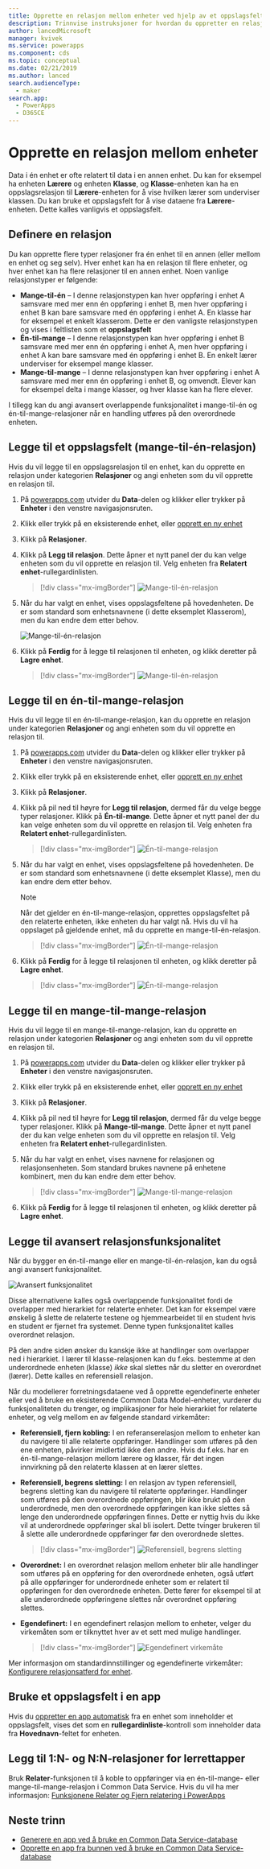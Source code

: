 ```yaml
---
title: Opprette en relasjon mellom enheter ved hjelp av et oppslagsfelt | Microsoft Docs
description: Trinnvise instruksjoner for hvordan du oppretter en relasjon mellom enheter i PowerApps ved hjelp av et oppslagsfelt.
author: lancedMicrosoft
manager: kvivek
ms.service: powerapps
ms.component: cds
ms.topic: conceptual
ms.date: 02/21/2019
ms.author: lanced
search.audienceType:
  - maker
search.app:
  - PowerApps
  - D365CE
---
```


# <a name="create-a-relationship-between-entities"></a>Opprette en relasjon mellom enheter
Data i én enhet er ofte relatert til data i en annen enhet. Du kan for eksempel ha enheten **Lærere** og enheten **Klasse**, og **Klasse**-enheten kan ha en oppslagsrelasjon til **Lærere**-enheten for å vise hvilken lærer som underviser klassen. Du kan bruke et oppslagsfelt for å vise dataene fra **Lærere**-enheten. Dette kalles vanligvis et oppslagsfelt.

## <a name="define-a-relationship"></a>Definere en relasjon
Du kan opprette flere typer relasjoner fra én enhet til en annen (eller mellom en enhet og seg selv). Hver enhet kan ha en relasjon til flere enheter, og hver enhet kan ha flere relasjoner til en annen enhet. Noen vanlige relasjonstyper er følgende:

* **Mange-til-én** – I denne relasjonstypen kan hver oppføring i enhet A samsvare med mer enn én oppføring i enhet B, men hver oppføring i enhet B kan bare samsvare med én oppføring i enhet A. En klasse har for eksempel et enkelt klasserom. Dette er den vanligste relasjonstypen og vises i feltlisten som et **oppslagsfelt**
* **Én-til-mange** – I denne relasjonstypen kan hver oppføring i enhet B samsvare med mer enn én oppføring i enhet A, men hver oppføring i enhet A kan bare samsvare med én oppføring i enhet B. En enkelt lærer underviser for eksempel mange klasser.
* **Mange-til-mange** – I denne relasjonstypen kan hver oppføring i enhet A samsvare med mer enn én oppføring i enhet B, og omvendt. Elever kan for eksempel delta i mange klasser, og hver klasse kan ha flere elever.

I tillegg kan du angi avansert overlappende funksjonalitet i mange-til-én og én-til-mange-relasjoner når en handling utføres på den overordnede enheten.

## <a name="add-a-lookup-field-many-to-one-relationship"></a>Legge til et oppslagsfelt (mange-til-én-relasjon)

Hvis du vil legge til en oppslagsrelasjon til en enhet, kan du opprette en relasjon under kategorien **Relasjoner** og angi enheten som du vil opprette en relasjon til.

1. På [powerapps.com](https://web.powerapps.com/?utm_source=padocs&utm_medium=linkinadoc&utm_campaign=referralsfromdoc) utvider du **Data**-delen og klikker eller trykker på **Enheter** i den venstre navigasjonsruten.

2. Klikk eller trykk på en eksisterende enhet, eller [opprett en ny enhet](data-platform-create-entity.md)

3. Klikk på **Relasjoner**.

4. Klikk på **Legg til relasjon**. Dette åpner et nytt panel der du kan velge enheten som du vil opprette en relasjon til. Velg enheten fra **Relatert enhet**-rullegardinlisten.

    > [!div class="mx-imgBorder"] 
    > ![Mange-til-én-relasjon](./media/data-platform-cds-newrelationship/manytoone-1.png "Mange-til-én-relasjon")

5. Når du har valgt en enhet, vises oppslagsfeltene på hovedenheten. De er som standard som enhetsnavnene (i dette eksemplet Klasserom), men du kan endre dem etter behov.

    ![Mange-til-én-relasjon](./media/data-platform-cds-newrelationship/manytoone-2.png "Mange-til-én-relasjon")

6. Klikk på **Ferdig** for å legge til relasjonen til enheten, og klikk deretter på **Lagre enhet**.

    > [!div class="mx-imgBorder"] 
    > ![Mange-til-én-relasjon](./media/data-platform-cds-newrelationship/manytoone-3.png "Mange-til-én-relasjon")

## <a name="add-a-one-to-many-relationship"></a>Legge til en én-til-mange-relasjon

Hvis du vil legge til en én-til-mange-relasjon, kan du opprette en relasjon under kategorien **Relasjoner** og angi enheten som du vil opprette en relasjon til.

1. På [powerapps.com](https://web.powerapps.com/?utm_source=padocs&utm_medium=linkinadoc&utm_campaign=referralsfromdoc) utvider du **Data**-delen og klikker eller trykker på **Enheter** i den venstre navigasjonsruten.

2. Klikk eller trykk på en eksisterende enhet, eller [opprett en ny enhet](data-platform-create-entity.md)

3. Klikk på **Relasjoner**.

4. Klikk på pil ned til høyre for **Legg til relasjon**, dermed får du velge begge typer relasjoner. Klikk på **Én-til-mange**. Dette åpner et nytt panel der du kan velge enheten som du vil opprette en relasjon til. Velg enheten fra **Relatert enhet**-rullegardinlisten.
    > [!div class="mx-imgBorder"] 
    > ![Én-til-mange-relasjon](./media/data-platform-cds-newrelationship/onetomany-1.png "Én-til-mange-relasjon")

5. Når du har valgt en enhet, vises oppslagsfeltene på hovedenheten. De er som standard som enhetsnavnene (i dette eksemplet Klasse), men du kan endre dem etter behov.

    > [!NOTE]
    > Når det gjelder en én-til-mange-relasjon, opprettes oppslagsfeltet på den relaterte enheten, ikke enheten du har valgt nå. Hvis du vil ha oppslaget på gjeldende enhet, må du opprette en mange-til-én-relasjon.

    > [!div class="mx-imgBorder"] 
    > ![Én-til-mange-relasjon](./media/data-platform-cds-newrelationship/onetomany-2.png "Én-til-mange-relasjon")

6. Klikk på **Ferdig** for å legge til relasjonen til enheten, og klikk deretter på **Lagre enhet**.

    > [!div class="mx-imgBorder"] 
    > ![Én-til-mange-relasjon](./media/data-platform-cds-newrelationship/onetomany-3.png "Én-til-mange-relasjon")

## <a name="add-a-many-to-many-relationship"></a>Legge til en mange-til-mange-relasjon
Hvis du vil legge til en mange-til-mange-relasjon, kan du opprette en relasjon under kategorien **Relasjoner** og angi enheten som du vil opprette en relasjon til.

1. På [powerapps.com](https://web.powerapps.com/?utm_source=padocs&utm_medium=linkinadoc&utm_campaign=referralsfromdoc) utvider du **Data**-delen og klikker eller trykker på **Enheter** i den venstre navigasjonsruten.

2. Klikk eller trykk på en eksisterende enhet, eller [opprett en ny enhet](data-platform-create-entity.md)

3. Klikk på **Relasjoner**.

4. Klikk på pil ned til høyre for **Legg til relasjon**, dermed får du velge begge typer relasjoner. Klikk på **Mange-til-mange**. Dette åpner et nytt panel der du kan velge enheten som du vil opprette en relasjon til. Velg enheten fra **Relatert enhet**-rullegardinlisten.

5. Når du har valgt en enhet, vises navnene for relasjonen og relasjonsenheten. Som standard brukes navnene på enhetene kombinert, men du kan endre dem etter behov.

    > [!div class="mx-imgBorder"] 
    > ![Mange-til-mange-relasjon](./media/data-platform-cds-newrelationship/manytomany-1.png "Mange-til-mange-relasjon")

6. Klikk på **Ferdig** for å legge til relasjonen til enheten, og klikk deretter på **Lagre enhet**.


## <a name="add-advanced-relationship-behavior"></a>Legge til avansert relasjonsfunksjonalitet

Når du bygger en én-til-mange eller en mange-til-én-relasjon, kan du også angi avansert funksjonalitet.

![Avansert funksjonalitet](./media/data-platform-cds-newrelationship/advanced-1.png "Avansert funksjonalitet")

Disse alternativene kalles også overlappende funksjonalitet fordi de overlapper med hierarkiet for relaterte enheter. Det kan for eksempel være ønskelig å slette de relaterte testene og hjemmearbeidet til en student hvis en student er fjernet fra systemet. Denne typen funksjonalitet kalles overordnet relasjon.

På den andre siden ønsker du kanskje ikke at handlinger som overlapper ned i hierarkiet. I lærer til klasse-relasjonen kan du f.eks. bestemme at den underordnede enheten (klasse) *ikke* skal slettes når du sletter en overordnet (lærer). Dette kalles en referensiell relasjon.

Når du modellerer forretningsdataene ved å opprette egendefinerte enheter eller ved å bruke en eksisterende Common Data Model-enheter, vurderer du funksjonaliteten du trenger, og implikasjoner for hele hierarkiet for relaterte enheter, og velg mellom en av følgende standard virkemåter:

* **Referensiell, fjern kobling:** I en referanserelasjon mellom to enheter kan du navigere til alle relaterte oppføringer. Handlinger som utføres på den ene enheten, påvirker imidlertid ikke den andre. Hvis du f.eks. har en én-til-mange-relasjon mellom lærere og klasser, får det ingen innvirkning på den relaterte klassen at en lærer slettes.

* **Referensiell, begrens sletting:** I en relasjon av typen referensiell, begrens sletting kan du navigere til relaterte oppføringer. Handlinger som utføres på den overordnede oppføringen, blir ikke brukt på den underordnede, men den overordnede oppføringen kan ikke slettes så lenge den underordnede oppføringen finnes. Dette er nyttig hvis du ikke vil at underordnede oppføringer skal bli isolert. Dette tvinger brukeren til å slette alle underordnede oppføringer før den overordnede slettes.

    > [!div class="mx-imgBorder"] 
    > ![Referensiell, begrens sletting](./media/data-platform-cds-newrelationship/advanced-3.png "Referensiell, begrens sletting")

* **Overordnet:** I en overordnet relasjon mellom enheter blir alle handlinger som utføres på en oppføring for den overordnede enheten, også utført på alle oppføringer for underordnede enheter som er relatert til oppføringen for den overordnede enheten. Dette fører for eksempel til at alle underordnede oppføringene slettes når overordnet oppføring slettes.

* **Egendefinert:** I en egendefinert relasjon mellom to enheter, velger du virkemåten som er tilknyttet hver av et sett med mulige handlinger. 

    > [!div class="mx-imgBorder"] 
    > ![Egendefinert virkemåte](./media/data-platform-cds-newrelationship/advanced-2.png "Egendefinert virkemåte")

Mer informasjon om standardinnstillinger og egendefinerte virkemåter: [Konfigurere relasjonsatferd for enhet](entity-relationship-behavior.md).



## <a name="use-a-lookup-field-in-an-app"></a>Bruke et oppslagsfelt i en app
Hvis du [oppretter en app automatisk](../canvas-apps/data-platform-create-app.md) fra en enhet som inneholder et oppslagsfelt, vises det som en **rullegardinliste**-kontroll som inneholder data fra **Hovednavn**-feltet for enheten.

## <a name="add-1n-and-nn-relationships-for-canvas-apps"></a>Legg til 1:N- og N:N-relasjoner for lerrettapper
Bruk **Relater**-funksjonen til å koble to oppføringer via en én-til-mange- eller mange-til-mange-relasjon i Common Data Service. Hvis du vil ha mer informasjon: [Funksjonene Relater og Fjern relatering i PowerApps](../canvas-apps/functions/function-relate-unrelate.md)

## <a name="next-steps"></a>Neste trinn
* [Generere en app ved å bruke en Common Data Service-database](../canvas-apps/data-platform-create-app.md)
* [Opprette en app fra bunnen ved å bruke en Common Data Service-database](../canvas-apps/data-platform-create-app-scratch.md)

